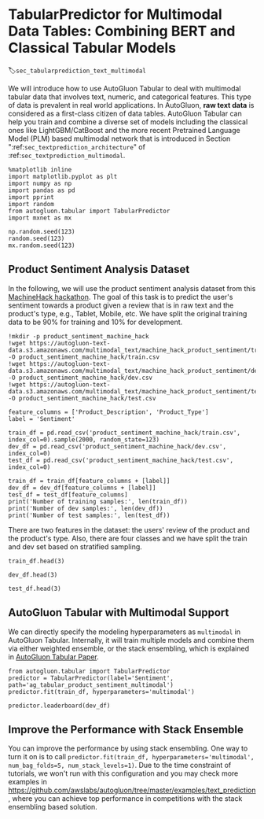 # TabularPredictor for Multimodal Data Tables: Combining BERT and Classical Tabular Models

:label:`sec_tabularprediction_text_multimodal`

We will introduce how to use AutoGluon Tabular to deal with multimodal tabular data that involves text, numeric, and categorical features. This type of data is prevalent in real world applications. In AutoGluon, **raw text data** is considered as a first-class citizen of data tables. AutoGluon Tabular can help you train and combine a diverse set of models including the classical ones like LightGBM/CatBoost and the more recent Pretrained Language Model (PLM) based multimodal network that is introduced in Section ":ref:`sec_textprediction_architecture`" of :ref:`sec_textprediction_multimodal`.


```{.python .input}
%matplotlib inline
import matplotlib.pyplot as plt
import numpy as np
import pandas as pd
import pprint
import random
from autogluon.tabular import TabularPredictor
import mxnet as mx

np.random.seed(123)
random.seed(123)
mx.random.seed(123)
```

## Product Sentiment Analysis Dataset

In the following, we will use the product sentiment analysis dataset from this [MachineHack hackathon](https://www.machinehack.com/hackathons/product_sentiment_classification_weekend_hackathon_19/leaderboard). The goal of this task is to predict the user's sentiment towards a product given a review that is in raw text and the product's type, e.g., Tablet, Mobile, etc. We have split the original training data to be 90% for training and 10% for development.


```{.python .input}
!mkdir -p product_sentiment_machine_hack
!wget https://autogluon-text-data.s3.amazonaws.com/multimodal_text/machine_hack_product_sentiment/train.csv -O product_sentiment_machine_hack/train.csv
!wget https://autogluon-text-data.s3.amazonaws.com/multimodal_text/machine_hack_product_sentiment/dev.csv -O product_sentiment_machine_hack/dev.csv
!wget https://autogluon-text-data.s3.amazonaws.com/multimodal_text/machine_hack_product_sentiment/test.csv -O product_sentiment_machine_hack/test.csv
```


```{.python .input}
feature_columns = ['Product_Description', 'Product_Type']
label = 'Sentiment'

train_df = pd.read_csv('product_sentiment_machine_hack/train.csv', index_col=0).sample(2000, random_state=123)
dev_df = pd.read_csv('product_sentiment_machine_hack/dev.csv', index_col=0)
test_df = pd.read_csv('product_sentiment_machine_hack/test.csv', index_col=0)

train_df = train_df[feature_columns + [label]]
dev_df = dev_df[feature_columns + [label]]
test_df = test_df[feature_columns]
print('Number of training samples:', len(train_df))
print('Number of dev samples:', len(dev_df))
print('Number of test samples:', len(test_df))
```

There are two features in the dataset: the users' review of the product and the product's type. 
Also, there are four classes and we have split the train and dev set based on stratified sampling.


```{.python .input}
train_df.head(3)
```


```{.python .input}
dev_df.head(3)
```


```{.python .input}
test_df.head(3)
```

## AutoGluon Tabular with Multimodal Support

We can directly specify the modeling hyperparameters as `multimodal` in AutoGluon Tabular. Internally, it will train multiple models and combine them via either weighted ensemble, or the stack ensembling, which is explained in [AutoGluon Tabular Paper](https://arxiv.org/pdf/2003.06505.pdf).


```{.python .input}
from autogluon.tabular import TabularPredictor
predictor = TabularPredictor(label='Sentiment', path='ag_tabular_product_sentiment_multimodal')
predictor.fit(train_df, hyperparameters='multimodal')
```


```{.python .input}
predictor.leaderboard(dev_df)
```

## Improve the Performance with Stack Ensemble

You can improve the performance by using stack ensembling. One way to turn it on is to call `predictor.fit(train_df, hyperparameters='multimodal', num_bag_folds=5, num_stack_levels=1)`. Due to the time constraint of tutorials, we won't run with this configuration and you may check more examples in https://github.com/awslabs/autogluon/tree/master/examples/text_prediction, where you can achieve top performance in competitions with the stack ensembling based solution.
